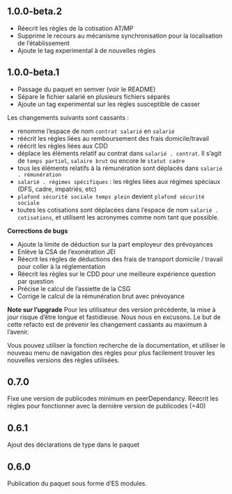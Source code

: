 ## 1.0.0-beta.2

-   Réecrit les règles de la cotisation AT/MP
-   Supprime le recours au mécanisme synchronisation pour la localisation de l’établissement
-   Ajoute le tag experimental à de nouvelles règles


## 1.0.0-beta.1

-   Passage du paquet en semver (voir le README)
-   Sépare le fichier salarié en plusieurs fichiers séparés
-   Ajoute un tag experimental sur les règles susceptible de casser

Les changements suivants sont cassants :

-   renomme l’espace de nom `contrat salarié` en `salarié`
-   réécrit les règles liées au remboursement des frais domicile/travail
-   réécrit les règles liées aux CDD
-   déplace les éléments relatif au contrat dans `salarié . contrat`. Il s’agit de `temps partiel`, `salaire brut` ou encore le `statut cadre`
-   tous les éléments relatifs à la rémunération sont déplacés dans `salarié . rémunération`
-   `salarié . régimes spécifiques` : les règles liées aux régimes spéciaux (DFS, cadre, impatriés, etc)
-   `plafond sécurité sociale temps plein` devient `plafond sécurité sociale`
-   toutes les cotisations sont déplacées dans l’espace de nom `salarié . cotisations`, et utilisent les acronymes comme nom tant que possible.

**Corrections de bugs**

-   Ajoute la limite de déduction sur la part employeur des prévoyances
-   Enlève la CSA de l’exonération JEI
-   Réecrit les règles de déductions des frais de transport domicile / travail pour coller à la réglementation
-   Réecrit les règles sur le CDD pour une meilleure expérience question par question
-   Précise le calcul de l’assiette de la CSG
-   Corrige le calcul de la rémunération brut avec prévoyance

**Note sur l’upgrade**
Pour les utilisateur des version précédente, la mise à jour risque d’être longue et fastidieuse. Nous nous en excusons. Le but de cette refacto est de prévenir les changement cassants au maximum à l’avenir.

Vous pouvez utiliser la fonction recherche de la documentation, et utiliser le nouveau menu de navigation des règles pour plus facilement trouver les nouvelles versions des règles utilisées.

## 0.7.0

Fixe une version de publicodes minimum en peerDependancy.
Réecrit les règles pour fonctionner avec la dernière version de publicodes (=40)

## 0.6.1

Ajout des déclarations de type dans le paquet

## 0.6.0

Publication du paquet sous forme d’ES modules.
